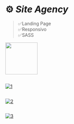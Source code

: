 # ⚙️ *Site Agency* 
>✅Landing Page <br>
>✅Responsivo <br>
>✅SASS

<div>
  <img height="100em" src="https://github-readme-stats.vercel.app/api/pin/?username=fabioVitorio&repo=jogo_da_velha"/>
  <a href="https://github.com/fabioVitorio">
</div>

## 
![1](https://user-images.githubusercontent.com/109548564/203210266-2017c680-d306-4488-a532-88182a242803.PNG)
##
![2](https://user-images.githubusercontent.com/109548564/203210275-e1c584d5-bfe1-4562-8c78-d1c9381bf544.PNG)
##
![3](https://user-images.githubusercontent.com/109548564/203210259-cd282889-82ec-47c9-b3fa-565f1815f6ca.PNG)


